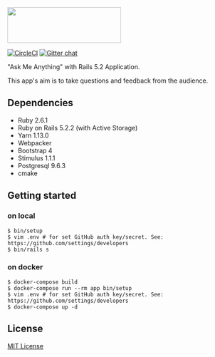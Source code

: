 <img src="https://github.com/yhirano55/ama/blob/master/app/assets/images/logo.png?raw=true" width="255" height="80" alt="">

[![CircleCI](https://circleci.com/gh/yhirano55/ama.svg?style=svg)](https://circleci.com/gh/yhirano55/ama)
[![Gitter chat](https://badges.gitter.im/gitterHQ/gitter.png)](https://gitter.im/ama-rails/Lobby?utm_source=share-link&utm_medium=link&utm_campaign=share-link)

"Ask Me Anything" with Rails 5.2 Application.

This app's aim is to take questions and feedback from the audience.

## Dependencies

- Ruby 2.6.1
- Ruby on Rails 5.2.2 (with Active Storage)
- Yarn 1.13.0
- Webpacker
- Bootstrap 4
- Stimulus 1.1.1
- Postgresql 9.6.3
- cmake

## Getting started

### on local

```
$ bin/setup
$ vim .env # for set GitHub auth key/secret. See: https://github.com/settings/developers
$ bin/rails s
```

### on docker

```
$ docker-compose build
$ docker-compose run --rm app bin/setup
$ vim .env # for set GitHub auth key/secret. See: https://github.com/settings/developers
$ docker-compose up -d
```

## License

[MIT License](https://opensource.org/licenses/MIT)
